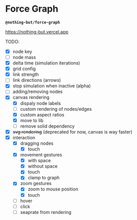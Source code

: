 # Force Graph

**`@nothing-but/force-graph`**

https://nothing-but.vercel.app

TODO:

-   [x] node key
-   [ ] node mass
-   [x] delta time (simulation iterations)
-   [x] grid config
-   [x] link strength
-   [ ] link directions (arrows)
-   [x] stop simulation when inactive (alpha)
-   [ ] adding/removing nodes
-   [x] canvas rendering
    -   [x] dispaly node labels
    -   [ ] custom rendering of nodes/edges
    -   [x] custom aspect ratios
    -   [x] move to lib
    -   [ ] remove solid dependency
-   [x] ~~svg rendering~~ (deprecated for now, canvas is way faster)
-   [x] interaction
    -   [x] dragging nodes
        -   [x] touch
    -   [x] movement gestures
        -   [x] with space
        -   [x] without space
        -   [x] touch
        -   [x] clamp to graph
    -   [x] zoom gestures
        -   [x] zoom to mouse position
        -   [x] touch
    -   [ ] hover
    -   [ ] click
    -   [ ] seaprate from rendering
